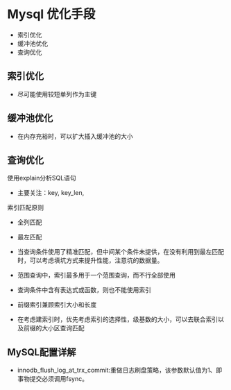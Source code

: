 
# Mysql 优化手段 #

- 索引优化
- 缓冲池优化
- 查询优化


## 索引优化

- 尽可能使用较短单列作为主键

## 缓冲池优化

- 在内存充裕时，可以扩大插入缓冲池的大小

## 查询优化

使用explain分析SQL语句

- 主要关注：key, key_len, 

索引匹配原则

- 全列匹配
- 最左匹配
- 当查询条件使用了精准匹配，但中间某个条件未提供，在没有利用到最左匹配时，可以考虑填坑方式来提升性能，注意坑的数据量。
- 范围查询中，索引最多用于一个范围查询，而不行全部使用
- 查询条件中含有表达式或函数，则也不能使用索引


- 前缀索引兼顾索引大小和长度
- 在考虑建索引时，优先考虑索引的选择性，级基数的大小，可以去联合索引以及前缀的大小区查询匹配


## MySQL配置详解

- innodb_flush_log_at_trx_commit:重做日志刷盘策略，该参数默认值为1、即事物提交必须调用fsync。



